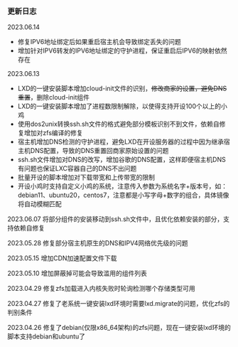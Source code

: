 ### 更新日志

2023.06.14

- 修复IPV6地址绑定后如果重启宿主机会导致绑定丢失的问题
- 增加针对IPV6转发的IPV6地址绑定的守护进程，保证重启后IPV6的映射依然存在

2023.06.13 

- LXD的一键安装脚本增加cloud-init文件的识别，~~修改商家的设置，避免DNS重置~~，删除cloud-init组件
- LXD的一键安装脚本增加了进程数限制解除，以使得支持开设100个以上的小鸡
- 使用dos2unix转换ssh.sh文件的格式避免部分模板识别不到文件，依赖自修复增加对zfs编译的修复
- 宿主机增加DNS检测的守护进程，避免LXD在开设服务器的过程中因为继承宿主机DNS配置，导致的DNS重置回商家原始设置的问题
- ssh.sh文件增加对DNS的改写，增加谷歌的DNS配置，这样即便宿主机DNS有问题也保证LXC容器自己的DNS不出问题
- 批量开设的脚本增加对下载带宽和上传带宽的限制
- 开设小鸡时支持自定义小鸡的系统，注意传入参数为系统名字+版本号，如：debian11、ubuntu20，centos7，注意都是小写字母+数字的组合，具体镜像将自动模糊匹配

2023.06.07 将部分组件的安装移动到ssh.sh文件中，且优化依赖安装的部分，支持依赖自修复

2023.05.28 修复部分宿主机原生的DNS和IPV4网络优先级的问题

2023.05.15 增加CDN加速配置文件下载

2023.05.10 增加屏蔽掉可能会导致滥用的组件列表

2023.04.29 修复zfs加载进入内核失败时轮询检测哪个存储类型可用

2023.04.27 修复了老系统一键安装lxd环境时需要lxd.migrate的问题，优化zfs的判别条件

2023.04.26 修复了debian(仅限x86_64架构)的zfs问题，现在一键安装lxd环境的脚本支持debian和ubuntu了
